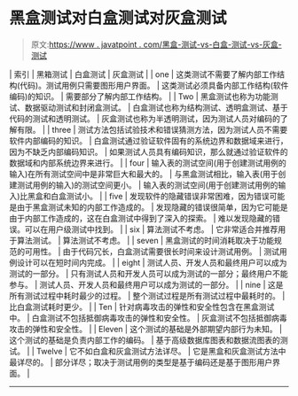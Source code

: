 # 黑盒测试对白盒测试对灰盒测试

> 原文:[https://www . javatpoint . com/黑盒-测试-vs-白盒-测试-vs-灰盒-测试](https://www.javatpoint.com/black-box-testing-vs-white-box-testing-vs-grey-box-testing)

| 索引 | 黑箱测试 | 白盒测试 | 灰盒测试 |
| one | 这类测试不需要了解内部工作结构(代码)。测试用例只需要图形用户界面。 | 这类测试必须具备内部工作结构(软件编码)的知识。 | 需要部分了解内部工作结构。 |
| Two | 黑盒测试也称为功能测试、数据驱动测试和封闭盒测试。 | 白盒测试也称为结构测试、透明盒测试、基于代码的测试和透明测试。 | 灰盒测试也称为半透明测试，因为测试人员对编码的了解有限。 |
| three | 测试方法包括试验技术和错误猜测方法，因为测试人员不需要软件内部编码的知识。 | 白盒测试通过验证软件固有的系统边界和数据域来进行，因为不缺乏内部编码知识。 | 如果测试人员具有编码知识，那么就通过验证软件的数据域和内部系统边界来进行。 |
| four | 输入表的测试空间(用于创建测试用例的输入)在所有测试空间中是非常巨大和最大的。 | 与黑盒测试相比，输入表(用于创建测试用例的输入)的测试空间更小。 | 输入表的测试空间(用于创建测试用例的输入)比黑盒和白盒测试小。 |
| five | 发现软件的隐藏错误非常困难，因为错误可能是由于黑盒测试未知的内部工作造成的。 | 发现隐藏的错误很简单，因为它可能是由于内部工作造成的，这在白盒测试中得到了深入的探索。 | 难以发现隐藏的错误。可以在用户级测试中找到。 |
| six | 算法测试不考虑。 | 它非常适合并推荐用于算法测试。 | 算法测试不考虑。 |
| seven | 黑盒测试的时间消耗取决于功能规范的可用性。 | 由于代码冗长，白盒测试需要很长时间来设计测试用例。 | 测试用例设计可以在短时间内完成。 |
| eight | 测试人员、开发人员和最终用户可以成为测试的一部分。 | 只有测试人员和开发人员可以成为测试的一部分；最终用户不能参与。 | 测试人员、开发人员和最终用户可以成为测试的一部分。 |
| nine | 这是所有测试过程中耗时最少的过程。 | 整个测试过程是所有测试过程中最耗时的。 | 比白盒测试耗时更少。 |
| Ten | 针对病毒攻击的弹性和安全性包含在黑盒测试中。 | 白盒测试不包括抵御病毒攻击的弹性和安全性。 | 灰盒测试不包括抵御病毒攻击的弹性和安全性。 |
| Eleven | 这个测试的基础是外部期望内部行为未知。 | 这个测试的基础是负责内部工作的编码。 | 基于高级数据库图表和数据流图表的测试。 |
| Twelve | 它不如白盒和灰盒测试方法详尽。 | 它是黑盒和灰盒测试方法中最详尽的。 | 部分详尽；取决于测试用例的类型是基于编码还是基于图形用户界面。 |

* * *